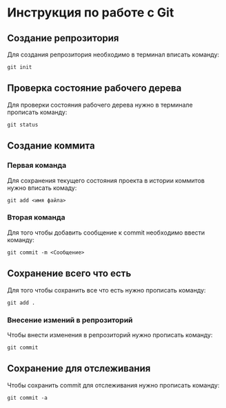 # **Инструкция по работе с Git**

## **Создание репрозитория**
Для создания репрозитория необходимо в терминал вписать команду:

    git init

## **Проверка состояние рабочего дерева**
Для проверки состояния рабочего дерева нужно в терминале прописать команду:

    git status

## **Создание коммита**

### **Первая команда** 
Для сохранения текущего состояния проекта в истории коммитов нужно вписать комаду:

    git add <имя файла>

### **Вторая команда**
Для того чтобы добавить сообщение к commit необходимо ввести команду:

    git commit -m <Сообщение>

## **Сохранение всего что есть**
Для того чтобы сохранить все что есть нужно прописать команду:

    git add .
### **Внесение измений в репрозиторий**
Чтобы внести изменения в репрозиторий нужно прописать команду:

    git commit

## **Сохранение для отслеживания**
Чтобы сохранить commit для отслеживания нужно прописать команду:

    git commit -a
